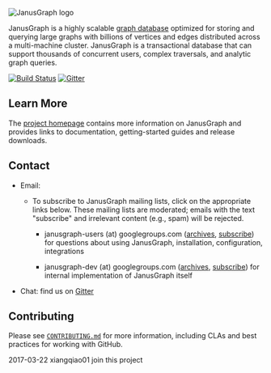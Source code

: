 ![JanusGraph logo](janusgraph.png)

JanusGraph is a highly scalable [graph database](http://en.wikipedia.org/wiki/Graph_database) optimized for storing and querying large graphs with billions of vertices and edges distributed across a multi-machine cluster. JanusGraph is a transactional database that can support thousands of concurrent users, complex traversals, and analytic graph queries.

[![Build Status](https://travis-ci.org/JanusGraph/janusgraph.svg?branch=master)](https://travis-ci.org/JanusGraph/janusgraph)
[![Gitter](https://img.shields.io/gitter/room/janusgraph/janusgraph.svg)](https://gitter.im/janusgraph/janusgraph)

## Learn More

The [project homepage](http://janusgraph.org) contains more information on JanusGraph and provides links to documentation, getting-started guides and release downloads.

## Contact

* Email:

  * To subscribe to JanusGraph mailing lists, click on the appropriate links
    below. These mailing lists are moderated; emails with the text "subscribe"
    and irrelevant content (e.g., spam) will be rejected.

    * janusgraph-users (at) googlegroups.com
      ([archives](https://groups.google.com/group/janusgraph-users),
       [subscribe](https://groups.google.com/forum/#!forum/janusgraph-users/join))
      for questions about using JanusGraph, installation, configuration, integrations

    * janusgraph-dev (at) googlegroups.com
      ([archives](https://groups.google.com/group/janusgraph-dev),
       [subscribe](https://groups.google.com/forum/#!forum/janusgraph-dev/join))
      for internal implementation of JanusGraph itself

* Chat: find us on [Gitter](https://gitter.im/JanusGraph/janusgraph)

## Contributing

Please see [`CONTRIBUTING.md`](CONTRIBUTING.md) for more information, including
CLAs and best practices for working with GitHub.

2017-03-22 xiangqiao01 join this project 
